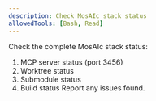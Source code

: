 ```yaml
---
description: Check MosAIc stack status
allowedTools: [Bash, Read]
---
```

Check the complete MosAIc stack status:
1. MCP server status (port 3456)
2. Worktree status
3. Submodule status
4. Build status
Report any issues found.
